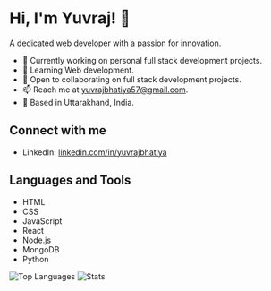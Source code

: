 # Hi, I'm Yuvraj! 👋

A dedicated web developer with a passion for innovation.

- 🔭 Currently working on personal full stack development projects.
- 🌱 Learning Web development.
- 👯 Open to collaborating on full stack development projects.
- 📫 Reach me at yuvrajbhatiya57@gmail.com.
- 📍 Based in Uttarakhand, India.

## Connect with me
- LinkedIn: [linkedin.com/in/yuvrajbhatiya](https://linkedin.com/in/yuvrajbhatiya)

## Languages and Tools
- HTML
- CSS
- JavaScript
- React
- Node.js
- MongoDB
- Python


![Top Languages](https://github-readme-stats.vercel.app/api/top-langs?username=yvrjbhatiya&show_icons=true&locale=en&layout=compact)
![Stats](https://github-readme-stats.vercel.app/api?username=yvrjbhatiya&show_icons=true&locale=en)
